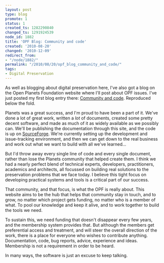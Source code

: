 ```yaml
---
layout: post
type: blog
promote: 1
status: 1
created_ts: 1282290840
changed_ts: 1291924539
node_id: 1882
title: 'OPF Blog: Community and code'
created: '2010-08-20'
changed: '2010-12-09'
redirect_from:
- "/node/1882/"
permalink: "/2010/08/20/opf_blog_community_and_code/"
tags:
- Digital Preservation
---
```

As well as blogging about digital preservation here, I've also got a blog on the Open Planets Foundation website where I'll post about OPF issues. I've just posted my first blog entry there: <a href="http://www.openplanetsfoundation.org/node/42">Community and code</a>. Reproduced below the fold.
<!--break-->
<p>Planets was a great success, and I'm proud to have been a part of it. We've done a lot of great work, written a <em>lot</em> of documents, created some pretty decent software, and made as much of it as widely available as we possibly can. We'll be publishing the documentation through this site, and the code is up on <a href="http://planets-suite.sourceforge.net/">SourceForge</a>. We're currently setting up the development and issue-tracking environment, and then we can get down to the real business and work out what we want to build with all we've learned...</p>
<p>But I'd throw away every single line of code and every single document, rather than lose the Planets community that helped create them. I think we had a nearly perfect blend of technical experts, developers,&nbsp;practitioners, academics and architects, all focussed on building real solutions to the preservation problems that we face today. I believe this tight focus on developing practical systems and tools is a critical part of our success.</p>
<p>That community, and that focus, is what the OPF is really about. This website aims to be the hub that helps that community stay in touch, and to grow, no matter which project gets funding, no matter who is a member of what. To pool our knowledge and keep it alive, and to work together to build the tools we need.</p>
<p>To sustain this, we need funding that doesn't disappear every few years, and the membership system provides that. But although the members get preferential access and treatment, and will steer the overall direction of the work, there is a place for everyone who wishes to contribute anything. Documentation, code, bug reports, advice, experience and ideas. Membership is not a requirement in order to be heard.</p>
<p>In many ways, the software is just an excuse to keep talking.</p>
